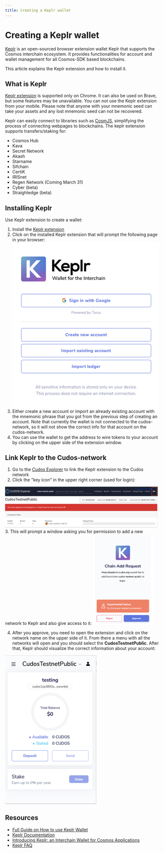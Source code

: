 ```yaml
---
title: Creating a Keplr wallet
---
```


# ﻿Creating a Keplr wallet

[Keplr](https://wallet.keplr.app/#/dashboard) is an open-sourced browser extension wallet Keplr that supports the Cosmos interchain ecosystem. It provides functionalities for account and wallet management for all Cosmos-SDK based blockchains.

This article explains the Keplr extension and how to install it.

## What is Keplr

[Keplr extension](https://chrome.google.com/webstore/detail/keplr/dmkamcknogkgcdfhhbddcghachkejeap?hl=en) is supported only on Chrome. It can also be used on Brave, but some features may be unavailable. You can not use the Keplr extension from your mobile. Please note that anyone with your mnemonic seed can take your assets and any lost mnemonic seed can not be recovered.

Keplr can easily connect to libraries such as [CosmJS](https://github.com/cosmos/cosmjs), simplifying the process of connecting webpages to blockchains. The keplr extension supports transfers/staking for:

- Cosmos Hub
- Kava
- Secret Network
- Akash
- Starname
- Sifchain
- CertiK
- IRISnet
- Regen Network (Coming March 31)
- Cyber (beta)
- Straightedge (beta)

## Installing Keplr

Use Keplr extension to create a wallet:
1. Install the [Keplr extension](https://chrome.google.com/webstore/detail/keplr/dmkamcknogkgcdfhhbddcghachkejeap?hl=en)
2. Click on the installed Keplr extension that will prompt the following page in your browser:
![](./keplr1.png)
3. Either create a new account or import an already existing account with the mnemonic phrase that you got from the previous step of creating an account. Note that currently the wallet is not connected to the cudos-network, so it will not show the correct info for that account on the cudos-network.
4. You can use the wallet to get the address to wire tokens to your account by clicking on the upper side of the extension window.

## Link Keplr to the Cudos-network

1. Go to the [Cudos Explorer](https://explorer.cudos.org) to link the Keplr extension to the Cudos network
2. Click the "key icon” in the upper right corner (used for login):
<img src="./keplr3.png" width="500">
3. This will prompt a window asking you for permission to add a new network to Keplr and also give access to it:

<img src="./keplr2.png" width="200">

4. After you approve, you need to open the extension and click on the network name on the upper side of it. From there a menu with all the networks will open and you should select the **CudosTestnetPublic**. After that, Keplr should visualize the correct information about your account:
<img src="./keplr4.png" width="300">

## Resources

- [Full Guide on How to use Keplr Wallet](https://medium.com/chainapsis/how-to-use-keplr-wallet-40afc80907f6)
- [Keplr Documentation](https://docs.keplr.app/)
- [Introducing Keplr: an Interchain Wallet for Cosmos Applications](https://medium.com/everett-protocol/introducing-keplr-an-interchain-wallet-for-cosmos-applications-a260aac64eaa)
- [Keplr FAQ](https://faq.keplr.app/)

